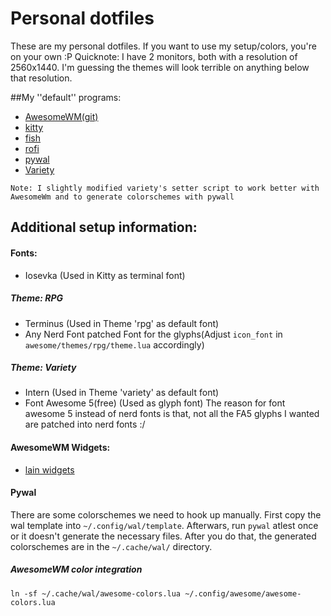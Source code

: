 # Personal dotfiles
These are my personal dotfiles. If you want to use my setup/colors, you're on your own :P
Quicknote: I have 2 monitors, both with a resolution of 2560x1440. I'm guessing the themes will look terrible on anything below that resolution.

##My ''default'' programs:
* [AwesomeWM(git)](https://awesomewm.org)
* [kitty](https://sw.kovidgoyal.net/kitty/)
* [fish](http://fishshell.com/)
* [rofi](https://github.com/davatorium/rofi)
* [pywal](https://github.com/dylanaraps/pywal) 
* [Variety](https://github.com/varietywalls/variety)

`Note: I slightly modified variety's setter script to work better with AwesomeWm and to generate colorschemes with pywall`


## Additional setup information:
#### Fonts:
* Iosevka (Used in Kitty as terminal font)
##### Theme: RPG
* Terminus (Used in Theme 'rpg' as default font)
* Any Nerd Font patched Font for the glyphs(Adjust `icon_font` in `awesome/themes/rpg/theme.lua` accordingly)

##### Theme: Variety
* Intern (Used in Theme 'variety' as default font)
* Font Awesome 5(free) (Used as glyph font)
The reason for font awesome 5 instead of nerd fonts is that, not all the FA5 glyphs I wanted are patched into nerd fonts :/

#### AwesomeWM Widgets:
* [lain widgets](https://github.com/lcpz/lain)

#### Pywal
There are some colorschemes we need to hook up manually. First copy the wal template into `~/.config/wal/template`. Afterwars, run `pywal` atlest once or it doesn't generate the necessary files.
After you do that, the generated colorschemes are in the `~/.cache/wal/` directory.

##### AwesomeWM color integration
```
ln -sf ~/.cache/wal/awesome-colors.lua ~/.config/awesome/awesome-colors.lua
```

